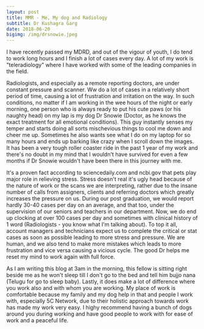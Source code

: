 ```yaml
---
layout: post
title: MMR - Me, My dog and Radiology
subtitle: Dr Kushagra Garg 
date: 2018-06-20 
bigimg: /img/drsnowie.jpeg
---
```


I have recently passed my MDRD, and out of the vigour of youth, I do tend to work long hours and I finish a lot of cases every day.
A lot of my work is "teleradiology" where I have worked with some of the leading companies in the field.


Radiologists, and especially as a remote reporting doctors, are under constant pressure and scanner. Ww do a lot of cases in a relatively short period of time, causing a lot of frustration and irritation on the way.
In such conditions, no matter if I am working in the wee hours of the night or early morning, one person who is always ready to put his cute paws (or his naughty head) on my lap is my dog Dr Snowie (Doctor, as he knows the exact treatment for all emotional conditions).
This guy instantly senses my temper and starts doing all sorts mischevious things to cool me down and cheer me up.
Sometimes he also wants see what I do on my laptop for so many hours and ends up barking like crazy when I scroll down the images. It has been a very tough roller coaster ride in the past 1 year of my work and there's no doubt in my mind that I wouldn't have survived for even a few months if Dr Snowie wouldn't have been there in this journey with me.


It's a proven fact according to sciencedaily.com and ncbi.gov that pets play major role in relieving stress.
Stress doesn't real it's ugly head because of the nature of work or the scans we are interpreting, rather due to the insane number of calls from assigners, clients and referring doctors which greatly increases the pressure on us.
During our post graduation, we would report hardly 30-40 cases per day on an average, and that too, under the supervision of our seniors and teachers in our department.
Now, we do end up clocking at over 100 cases per day and sometimes with clinical history of 1 word (Radiologists - you know what I'm talking about). To top it all, account managers and technicians expect us to complete the critical or stat cases as soon as possible leading to more stress and pressure.
We are human, and we also tend to make more mistakes which leads to more frustration and vice versa causing a vicious cycle. 
The good Dr helps me reset my mind to work again with full force.


As I am writing this blog at 3am in the morning, this fellow is sitting right beside me as he won't sleep till I don't go to the bed and tell him bujjo nana (Telugu for go to sleep baby).
Lastly, it does make a lot of difference where you work also and with whom you are working. My place of work is comfortable because my family and my dog help in that and people I work with, especially 5C Network, due to their holistic approach towards work has made my work very easy.
I highy recommend having a bunch of dogs around you during working and have good people to work with for ease of work and a peaceful life.


